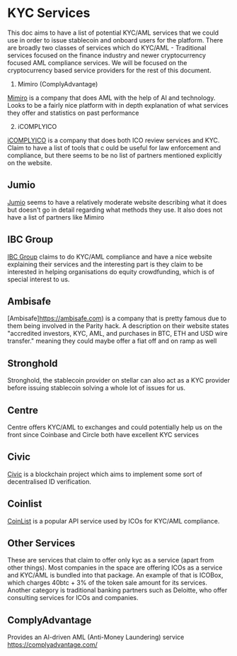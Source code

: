# KYC Services

This doc aims to have a list of potential KYC/AML services that we could use in order to issue stablecoin and onboard users for the platform. There are broadly two classes of services which do KYC/AML - Traditional services focused on the finance industry and newer cryptocurrency focused AML compliance services. We will be focused on the cryptocurrency based service providers for the rest of this document.

1. Mimiro (ComplyAdvantage)

[Mimiro](https://mimiro.com) is a company that does AML with the help of AI and technology. Looks to be a fairly nice platform with in depth explanation of what services they offer and statistics on past performance

2. iCOMPLYICO

[iCOMPLYICO](https://icomplyico.com) is a company that does both ICO review services and KYC. Claim to have a list of tools that c ould be useful for law enforcement and compliance, but there seems to be no list of partners mentioned explicitly on the website.

## Jumio

[Jumio](https://www.jumio.com/ico-aml-kyc-compliance/) seems to have a relatively moderate website describing what it does but doesn't go in detail regarding what methods they use. It also does not have a list of partners like Mimiro

## IBC Group

[IBC Group](https://ibcgroup.io/equity-crowdfunding/) claims to do KYC/AML compliance and have a nice website explaining their services and the interesting part is they claim to be interested in helping organisations do equity crowdfunding, which is of special interest to us.

## Ambisafe

[Ambisafe]https://ambisafe.com) is a company that is pretty famous due to them being involved in the Parity hack. A description on their website states "accredited investors, KYC, AML, and purchases in BTC, ETH and USD wire transfer." meaning they could maybe offer a fiat off and on ramp as well

## Stronghold

Stronghold, the stablecoin provider on stellar can also act as a KYC provider before issuing stablecoin solving a whole lot of issues for us.

## Centre

Centre offers KYC/AML to exchanges and could potentially help us on the front since Coinbase and Circle both have excellent KYC services

## Civic

[Civic](https://www.civic.com) is a blockchain project which aims to implement some sort of decentralised ID verification.

## Coinlist

[CoinList](https://coinlist.co/help/what-is-complyapi) is a popular API service used by ICOs for KYC/AML compliance.


## Other Services

These are services that claim to offer only kyc as a service (apart from other things). Most companies in the space are offering ICOs as a service and KYC/AML is bundled into that package. An example of that is ICOBox, which charges 40btc + 3% of the token sale amount for its services. Another category is traditional banking partners such as Deloitte, who offer consulting services for ICOs and companies.

## ComplyAdvantage
Provides an AI-driven AML (Anti-Money Laundering) service
https://complyadvantage.com/
